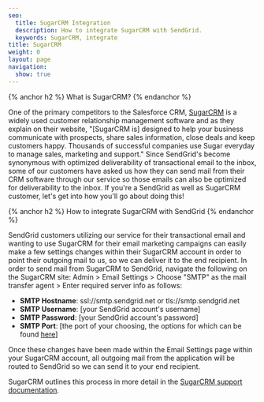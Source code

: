 ```yaml
---
seo:
  title: SugarCRM Integration
  description: How to integrate SugarCRM with SendGrid.
  keywords: SugarCRM, integrate
title: SugarCRM
weight: 0
layout: page
navigation:
  show: true
---
```


{% anchor h2 %}
What is SugarCRM?
{% endanchor %}

One of the primary competitors to the Salesforce CRM, [SugarCRM](http://www.sugarcrm.com) is a widely used customer relationship management software and as they explain on their website, "[SugarCRM is] designed to help your business communicate with prospects, share sales information, close deals and keep customers happy. Thousands of successful companies use Sugar everyday to manage sales, marketing and support." Since SendGrid's become synonymous with optimized deliverability of transactional email to the inbox, some of our customers have asked us how they can send mail from their CRM software through our service so those emails can also be optimized for deliverability to the inbox. If you're a SendGrid as well as SugarCRM customer, let's get into how you'll go about doing this!

{% anchor h2 %}
How to integrate SugarCRM with SendGrid
{% endanchor %}

SendGrid customers utilizing our service for their transactional email and wanting to use SugarCRM for their email marketing campaigns can easily make a few settings changes within their SugarCRM account in order to point their outgoing mail to us, so we can deliver it to the end recipient. In order to send mail from SugarCRM to SendGrid, navigate the following on the SugarCRM site: Admin > Email Settings > Choose "SMTP" as the mail transfer agent > Enter required server info as follows:

-   **SMTP Hostname**: ssl://smtp.sendgrid.net or tls://smtp.sendgrid.net
-   **SMTP Username**: [your SendGrid account's username]
-   **SMTP Password**: [your SendGrid account's password]
-   **SMTP Port**: [the port of your choosing, the options for which can be found [here]({{root_url}}/Classroom/Basics/Email_Infrastructure/smtp_ports.html)]

Once these changes have been made within the Email Settings page within your SugarCRM account, all outgoing mail from the application will be routed to SendGrid so we can send it to your end recipient.

SugarCRM outlines this process in more detail in the [SugarCRM support documentation](http://support.sugarcrm.com/04_Find_Answers/02KB/02Administration/100Email/Configuring_Your_Outbound_Email_Server_(SMTP)_to_Work_With_Sugar).
